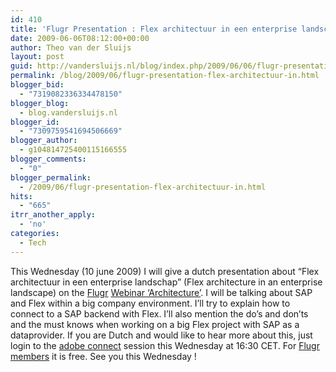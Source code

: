 ```yaml
---
id: 410
title: 'Flugr Presentation : Flex architectuur in een enterprise landschap'
date: 2009-06-06T08:12:00+00:00
author: Theo van der Sluijs
layout: post
guid: http://vandersluijs.nl/blog/index.php/2009/06/06/flugr-presentation-flex-architectuur-in/
permalink: /blog/2009/06/flugr-presentation-flex-architectuur-in.html
blogger_bid:
  - "7319082336334478150"
blogger_blog:
  - blog.vandersluijs.nl
blogger_id:
  - "7309759541694506669"
blogger_author:
  - g104814725400115166555
blogger_comments:
  - "0"
blogger_permalink:
  - /2009/06/flugr-presentation-flex-architectuur-in.html
hits:
  - "665"
itrr_another_apply:
  - 'no'
categories:
  - Tech
---
```

This Wednesday (10 june 2009) I will give a dutch presentation about “Flex architectuur in een enterprise landschap” (Flex architecture in an enterprise landscape) on the <a href="http://www.flugr.nl/" target="_blank">Flugr</a> <a href="http://www.flugr.nl/index.cfm?pid=4&contentitemid=7&itemid=208" target="_blank">Webinar ‘Architecture’</a>. I will be talking about SAP and Flex within a big company environment. I’ll try to explain how to connect to a SAP backend with Flex. I’ll also mention the do’s and don’ts and the must knows when working on a big Flex project with SAP as a dataprovider. If you are Dutch and would like to hear more about this, just login to the <a href="http://emea53029464.emea.acrobat.com/flugrwebcast/" target="_blank">adobe connect</a> session this Wednesday at 16:30 CET. For <a href="http://www.flugr.nl/index.cfm?pid=14" target="_blank">Flugr members</a> it is free. See you this Wednesday !